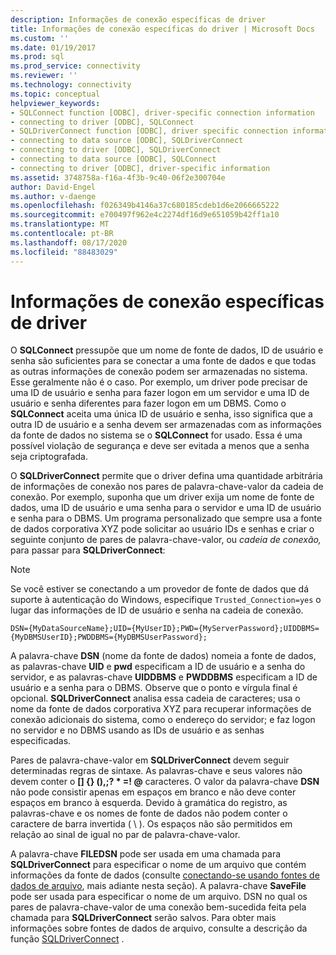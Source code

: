 ```yaml
---
description: Informações de conexão específicas de driver
title: Informações de conexão específicas do driver | Microsoft Docs
ms.custom: ''
ms.date: 01/19/2017
ms.prod: sql
ms.prod_service: connectivity
ms.reviewer: ''
ms.technology: connectivity
ms.topic: conceptual
helpviewer_keywords:
- SQLConnect function [ODBC], driver-specific connection information
- connecting to driver [ODBC], SQLConnect
- SQLDriverConnect function [ODBC], driver specific connection information
- connecting to data source [ODBC], SQLDriverConnect
- connecting to driver [ODBC], SQLDriverConnect
- connecting to data source [ODBC], SQLConnect
- connecting to driver [ODBC], driver-specific information
ms.assetid: 3748758a-f16a-4f3b-9c40-06f2e300704e
author: David-Engel
ms.author: v-daenge
ms.openlocfilehash: f026349b4146a37c680185cdeb1d6e2066665222
ms.sourcegitcommit: e700497f962e4c2274df16d9e651059b42ff1a10
ms.translationtype: MT
ms.contentlocale: pt-BR
ms.lasthandoff: 08/17/2020
ms.locfileid: "88483029"
---
```

# <a name="driver-specific-connection-information"></a>Informações de conexão específicas de driver
O **SQLConnect** pressupõe que um nome de fonte de dados, ID de usuário e senha são suficientes para se conectar a uma fonte de dados e que todas as outras informações de conexão podem ser armazenadas no sistema. Esse geralmente não é o caso. Por exemplo, um driver pode precisar de uma ID de usuário e senha para fazer logon em um servidor e uma ID de usuário e senha diferentes para fazer logon em um DBMS. Como o **SQLConnect** aceita uma única ID de usuário e senha, isso significa que a outra ID de usuário e a senha devem ser armazenadas com as informações da fonte de dados no sistema se o **SQLConnect** for usado. Essa é uma possível violação de segurança e deve ser evitada a menos que a senha seja criptografada.  
  
 O **SQLDriverConnect** permite que o driver defina uma quantidade arbitrária de informações de conexão nos pares de palavra-chave-valor da cadeia de conexão. Por exemplo, suponha que um driver exija um nome de fonte de dados, uma ID de usuário e uma senha para o servidor e uma ID de usuário e senha para o DBMS. Um programa personalizado que sempre usa a fonte de dados corporativa XYZ pode solicitar ao usuário IDs e senhas e criar o seguinte conjunto de pares de palavra-chave-valor, ou *cadeia de conexão,* para passar para **SQLDriverConnect**:  
  
> [!NOTE]  
>  Se você estiver se conectando a um provedor de fonte de dados que dá suporte à autenticação do Windows, especifique `Trusted_Connection=yes` o lugar das informações de ID de usuário e senha na cadeia de conexão.  
  
```  
DSN={MyDataSourceName};UID={MyUserID};PWD={MyServerPassword};UIDDBMS={MyDBMSUserID};PWDDBMS={MyDBMSUserPassword};  
```  
  
 A palavra-chave **DSN** (nome da fonte de dados) nomeia a fonte de dados, as palavras-chave **UID** e **pwd** especificam a ID de usuário e a senha do servidor, e as palavras-chave **UIDDBMS** e **PWDDBMS** especificam a ID de usuário e a senha para o DBMS. Observe que o ponto e vírgula final é opcional. **SQLDriverConnect** analisa essa cadeia de caracteres; usa o nome da fonte de dados corporativa XYZ para recuperar informações de conexão adicionais do sistema, como o endereço do servidor; e faz logon no servidor e no DBMS usando as IDs de usuário e as senhas especificadas.  
  
 Pares de palavra-chave-valor em **SQLDriverConnect** devem seguir determinadas regras de sintaxe. As palavras-chave e seus valores não devem conter o **[] {} (),;? \* =! @** caracteres. O valor da palavra-chave **DSN** não pode consistir apenas em espaços em branco e não deve conter espaços em branco à esquerda. Devido à gramática do registro, as palavras-chave e os nomes de fonte de dados não podem conter o caractere de barra invertida ( \\ ). Os espaços não são permitidos em relação ao sinal de igual no par de palavra-chave-valor.  
  
 A palavra-chave **FILEDSN** pode ser usada em uma chamada para **SQLDriverConnect** para especificar o nome de um arquivo que contém informações da fonte de dados (consulte [conectando-se usando fontes de dados de arquivo](../../../odbc/reference/develop-app/connecting-using-file-data-sources.md), mais adiante nesta seção). A palavra-chave **SaveFile** pode ser usada para especificar o nome de um arquivo. DSN no qual os pares de palavra-chave-valor de uma conexão bem-sucedida feita pela chamada para **SQLDriverConnect** serão salvos. Para obter mais informações sobre fontes de dados de arquivo, consulte a descrição da função [SQLDriverConnect](../../../odbc/reference/syntax/sqldriverconnect-function.md) .
